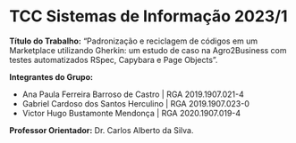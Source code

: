 # TCC Sistemas de Informação 2023/1

**Título do Trabalho:** “Padronização e reciclagem de códigos em um Marketplace utilizando Gherkin: um estudo de caso na Agro2Business com testes automatizados RSpec, Capybara e Page Objects”.

**Integrantes do Grupo:**
- Ana Paula Ferreira Barroso de Castro | RGA 2019.1907.021-4
- Gabriel Cardoso dos Santos Herculino | RGA 2019.1907.023-0
- Victor Hugo Bustamonte Mendonça | RGA 2020.1907.019-4

**Professor Orientador:** Dr. Carlos Alberto da Silva.
